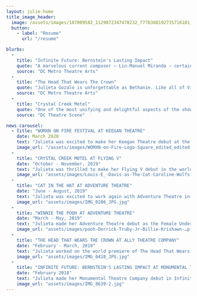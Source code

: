 ```yaml
---
layout: julie-home
title_image_header:
  image: /assets/images/107009582_1129072347478232_7778368192735716181_n.jpg
  button:
    - label: "Resume"
      url: "/resume"

blurbs:
  - 
    title: "Infinite Future: Bernstein's Lasting Impact"
    quote: "A marvelous current composer – Lin-Manuel Miranda – certainly seems to be influenced by Bernstein, and his pulsating song “Carnival De Barrio” from In the Heights was delivered with a lusty and earthy interpretation by Julieta Gozalo that was absolutely thrilling to listen to."
    source: "DC Metro Theatre Arts"
  - 
    title: "The Head That Wears The Crown"
    quote: "Julieta Gozalo is unforgettable as Bethanie. Like all of Villanueva’s characters, Bethanie’s perfect life is only skin-deep, and Gozalo provides a very genuine feeling to a girl who uses high school politics as a coping mechanism for troubling home issues. Gozalo navigates the character’s age change from the first half to the second half incredibly well, growing from submissive to her friends, to ambivalent without any feeling of emotional whiplash."
    source: "DC Metro Theatre Arts"
  - 
    title: "Crystal Creek Motel"
    quote: "One of the most unifying and delightful aspects of the show is the cleaning staff, played by Gozalo and Denman, who not only reset the stage between each scene, but also get their own, nearly wordless yet entirely satisfying, story arc."
    source: "DC Theatre Scene"

news_carousel:
  - title: "WOMXN ON FIRE FESTIVAL AT KEEGAN THEATRE"
    date: March 2020
    text: "Julieta was excited to make her Keegan Theatre debut at the WOMXN on Fire Festival this March. She performed in the two person play First Chair. \n The WOMXN on Fire Festival is the only one of its kind in the DMV. Over the course of a week, audiences have the opportunity to interact with an exciting and eclectic group of new works, emerging playwrights, and directors and performers."
    image_url: "/assets/images/WOMXN-on-Fire-Logo-Square_edited_edited.jpg"
  - 
    title: "CRYSTAL CREEK MOTEL AT FLYING V"
    date: "October - November, 2019"
    text: "Julieta was thrilled to make her Flying V debut in the world premiere of Crystal Creek Motel as Delfin and Ensemble. \n This original and innovative production features six auteur directors – led by Associate Artistic Director Lee Liebeskind – a stellar ensemble of actors, and a complement of Flying V’s finest designers, teaming together to tell twelve distinct stories set in the same motel room over the course of a year. \n The show runs from October 10th - November 2nd"
    image_url: "assets/images/Louis-E_-Davis-as-The-Cat-Caroline-Wolfs.jpg"
  - 
    title: "CAT IN THE HAT AT ADVENTURE THEATRE"
    date: "June - August, 2019"
    text: "Julieta was excited to work again with Adventure Theatre in their production of Cat in the Hat as the female swing. \nShe covered three different tracks, all of which she went on for, and had the opportunity to play the role of Sally for the extension week.\n'From the moment his tall, red-and-white-striped hat appears around the door, Sally and her brother know that the cat in the hat is the funniest, most mischievous cat they have ever met. With the trickiest of tricks and craziest of ideas, he is certainly fun to play with. And he turns a rainy afternoon into an amazing adventure. But what will mom find when she gets home...?'"
    image_url: "assets/images/IMG_0286_JPG.jpg"
  - 
    title: "WINNIE THE POOH AT ADVENTURE THEATRE"
    date: "March - May, 2019"
    text: "Julieta made her Adventure Theatre debut as the Female Understudy in Winnie the Pooh. She had the opportunity to go on for one of the track she covered on closing day.\n Winnie the Pooh would spend every day of life humming tunes and stopping frequently to eat 'a little something.'' But today, Pooh and Piglet have to find the Heffalump, watch Rabbit scheme to rid the forest of Kanga’s dreaded bathtub, and help Eeyore search for his tail. Pooh's intentions are always the best, but his passion for honey and condensed milk keeps getting him into trouble."
    image_url: "assets/images/pooh-Derrick-Truby-Jr-Billie-Krishawn-…p.jpg"
  - 
    title: "THE HEAD THAT WEARS THE CROWN AT ALLY THEATRE COMPANY"
    date: "February - March, 2019"
    text: "Julieta worked on the world premiere of The Head That Wears the Crown as Bethanie. Ally Theatre Company recently received the John Aniello Award for Outstanding Emerging Theatre Company at the Helen Hayes Award this year. \n'Three highschoolers are the queens of their school until Danielle arrives. When she catches the eye of one of their exes just before the Winter formal, they decide to keep their friend close and their enemy closer, manipulating her emails, social media, and relationships. When their mean-spirited plan for revenge goes far out of control, the repercussions of their choices will follow all of them for the rest of their lives.'"
    image_url: "assets/images/IMG_0418_JPG.jpg"
  - 
    title: "INFINITE FUTURE: BERNSTEIN'S LASTING IMPACT AT MONUMENTAL THEATRE COMPANY"
    date: "February 2018"
    text: "Julieta made her Monumental Theatre Company debut in Infinite Future: Bernstein's Lasting Impact, a new, collaboratively devised, cabaret-style show that explores the influence of Leonard Bernstein’s musicals on contemporary musical theatre that celebrates Leonard Bernstein's 100th birthday. \n'Directed by Bridget Grace Sheaff, the performance includes music from West Side Story and On the Town. The show’s creators take inspiration from Bernstein’s idea that: “A liberal is a man or a woman or a child who looks forward to a better day, a more tranquil night, and a bright, infinite future.” This performance looks at the ways in which today’s musical theatre follows in Bernstein’s footsteps by tackling thorny issues from everyday life with the hope of a better future.'"
    image_url: "assets/images/IMG_8639-2.jpg"
---
```

